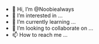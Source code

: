 










- 👋 Hi, I’m @Noobiealways
- 👀 I’m interested in ...
- 🌱 I’m currently learning ...
- 💞️ I’m looking to collaborate on ...
- 📫 How to reach me ...

<!---
Noobiealways/Noobiealways is a ✨ special ✨ repository because its `README.md` (this file) appears on your GitHub profile.
You can click the Preview link to take a look at your changes.
--->
